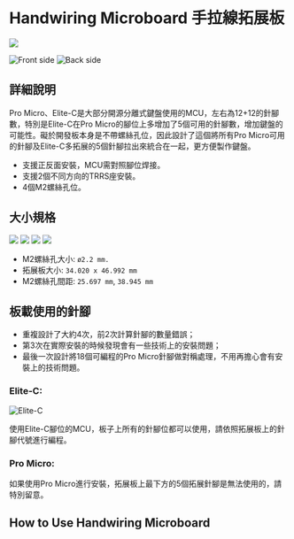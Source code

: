 # Handwiring Microboard 手拉線拓展板

![](pic/1-1.png)

![Front side](pic/FS.png)
![Back side](pic/BS.png)

## 詳細說明

Pro Micro、Elite-C是大部分開源分離式鍵盤使用的MCU，左右為12+12的針腳數，特別是Elite-C在Pro Micro的腳位上多增加了5個可用的針腳數，增加鍵盤的可能性。礙於開發板本身是不帶螺絲孔位，因此設計了這個將所有Pro Micro可用的針腳及Elite-C多拓展的5個針腳拉出來統合在一起，更方便製作鍵盤。

- 支援正反面安裝，MCU需對照腳位焊接。
- 支援2個不同方向的TRRS座安裝。
- 4個M2螺絲孔位。

## 大小規格

![](pic/1-2.png)
![](pic/1-3.png)
![](pic/1-4.png)
![](pic/1-5.png)

- M2螺絲孔大小: `ø2.2 mm.`
- 拓展板大小: `34.020 x 46.992 mm`
- M2螺絲孔間距: `25.697 mm`, `38.945 mm`

## 板載使用的針腳

- 重複設計了大約4次，前2次計算針腳的數量錯誤；
- 第3次在實際安裝的時候發現會有一些技術上的安裝問題；
- 最後一次設計將18個可編程的Pro Micro針腳做對稱處理，不用再擔心會有安裝上的技術問題。

### Elite-C:

![Elite-C](pic/2-2.png)

使用Elite-C腳位的MCU，板子上所有的針腳位都可以使用，請依照拓展板上的針腳代號進行編程。

### Pro Micro:

如果使用Pro Micro進行安裝，拓展板上最下方的5個拓展針腳是無法使用的，請特別留意。

## How to Use Handwiring Microboard